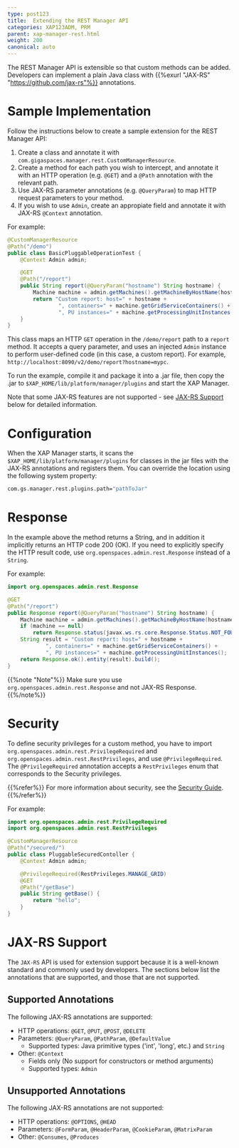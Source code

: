 ```yaml
---
type: post123
title:  Extending the REST Manager API
categories: XAP123ADM, PRM
parent: xap-manager-rest.html
weight: 200
canonical: auto
---
```

 
The REST Manager API is extensible so that custom methods can be added. Developers can implement a plain Java class with {{%exurl "JAX-RS" "https://github.com/jax-rs"%}} annotations.

# Sample Implementation

Follow the instructions below to create a sample extension for the REST Manager API:

1. Create a class and annotate it with `com.gigaspaces.manager.rest.CustomManagerResource`.
1. Create a method for each path you wish to intercept, and annotate it with an HTTP operation (e.g. `@GET`) and a `@Path` annotation with the relevant path.
1. Use JAX-RS parameter annotations (e.g. `@QueryParam`) to map HTTP request parameters to your method.
1. If you wish to use `Admin`, create an appropiate field and annotate it with JAX-RS `@Context` annotation.

For example:

```java
@CustomManagerResource
@Path("/demo")
public class BasicPluggableOperationTest {
    @Context Admin admin;

    @GET
    @Path("/report")
    public String report(@QueryParam("hostname") String hostname) {
        Machine machine = admin.getMachines().getMachineByHostName(hostname);
        return "Custom report: host=" + hostname + 
                ", containers=" + machine.getGridServiceContainers() + 
                ", PU instances=" + machine.getProcessingUnitInstances();
    }
}
```

This class maps an HTTP `GET` operation in the `/demo/report` path to a `report` method. It accepts a query parameter, and uses an injected `Admin` instance to perform user-defined code (in this case, a custom report).  For example, `http://localhost:8090/v2/demo/report?hostname=mypc`.

To run the example, compile it and package it into a .jar file, then copy the .jar to `$XAP_HOME/lib/platform/manager/plugins` and start the XAP Manager.

Note that some JAX-RS features are not supported - see [JAX-RS Support](#jax-rs-support) below for detailed information.

# Configuration

When the XAP Manager starts, it scans the `$XAP_HOME/lib/platform/manager/plugins` for classes in the jar files with the JAX-RS annotations and registers them.
You can override the location using the following system property:

```bash
com.gs.manager.rest.plugins.path="pathToJar"
```

# Response

In the example above the method returns a String, and in addition it implicitly returns an HTTP code 200 (OK). If you need to explicitly specify the HTTP result code, use `org.openspaces.admin.rest.Response` instead of a `String`. 

For example:

```java
import org.openspaces.admin.rest.Response

@GET
@Path("/report")
public Response report(@QueryParam("hostname") String hostname) {
    Machine machine = admin.getMachines().getMachineByHostName(hostname);
	if (machine == null)
        return Response.status(javax.ws.rs.core.Response.Status.NOT_FOUND).entity("Host not found").build();	
    String result = "Custom report: host=" + hostname + 
            ", containers=" + machine.getGridServiceContainers() + 
            ", PU instances=" + machine.getProcessingUnitInstances();
	return Response.ok().entity(result).build();
}
```

{{%note "Note"%}}
Make sure you use `org.openspaces.admin.rest.Response` and not JAX-RS Response.
{{%/note%}}

# Security

To define security privileges for a custom method, you have to import `org.openspaces.admin.rest.PrivilegeRequired` and `org.openspaces.admin.rest.RestPrivileges`, and use `@PrivilegeRequired`.
The `@PrivilegeRequired` annotation accepts a `RestPrivileges` enum that corresponds to the Security privileges. 

{{%refer%}}
For more information about security, see the [Security Guide](../security/).
{{%/refer%}}

For example:

```java
import org.openspaces.admin.rest.PrivilegeRequired
import org.openspaces.admin.rest.RestPrivileges

@CustomManagerResource
@Path("/secured/")
public class PluggableSecuredContoller {
    @Context Admin admin;

    @PrivilegeRequired(RestPrivileges.MANAGE_GRID)
    @GET
    @Path("/getBase")
    public String getBase() {
        return "hello";
    }
}
```

# JAX-RS Support

The `JAX-RS` API is used for extension support because it is a well-known standard and commonly used by developers. The sections below list the annotations that are supported, and those that are not supported.

## Supported Annotations

The following JAX-RS annotations are supported:

* HTTP operations: `@GET`, `@PUT`, `@POST`, `@DELETE`
* Parameters: `@QueryParam`, `@PathParam`, `@DefaultValue` 
   * Supported types: Java primitive types ('int', 'long', etc.) and `String`
* Other: `@Context`
   * Fields only (No support for constructors or method arguments)
   * Supported types: `Admin`

## Unsupported Annotations

The following JAX-RS annotations are not supported:

* HTTP operations: `@OPTIONS`, `@HEAD`
* Parameters: `@FormParam`, `@HeaderParam`, `@CookieParam`, `@MatrixParam`
* Other: `@Consumes`, `@Produces`

